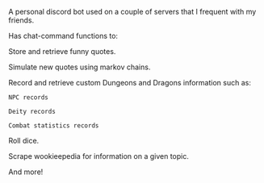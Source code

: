A personal discord bot used on a couple of servers that I frequent with my friends.

Has chat-command functions to:

Store and retrieve funny quotes.

Simulate new quotes using markov chains.

Record and retrieve custom Dungeons and Dragons information such as:

	NPC records
	
	Deity records
	
	Combat statistics records
	
Roll dice.

Scrape wookieepedia for information on a given topic.

And more!